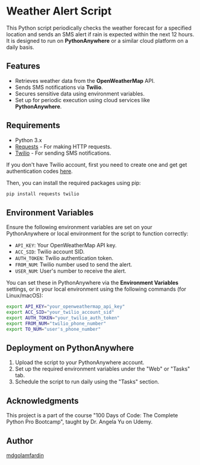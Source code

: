 # Weather Alert Script

This Python script periodically checks the weather forecast for a specified location and sends an SMS alert if rain is expected within the next 12 hours. It is designed to run on **PythonAnywhere** or a similar cloud platform on a daily basis.

## Features

- Retrieves weather data from the **OpenWeatherMap** API.
- Sends SMS notifications via **Twilio**.
- Secures sensitive data using environment variables.
- Set up for periodic execution using cloud services like **PythonAnywhere**.

## Requirements

- Python 3.x
- [Requests](https://pypi.org/project/requests/) - For making HTTP requests.
- [Twilio](https://pypi.org/project/twilio/) - For sending SMS notifications.

If you don't have Twilio account, first you need to create one and get get authentication codes [here](https://www.twilio.com/en-us).

Then, you can install the required packages using pip:
```bash
pip install requests twilio
```

## Environment Variables
Ensure the following environment variables are set on your PythonAnywhere or local environment for the script to function correctly:

- `API_KEY`: Your OpenWeatherMap API key.
- `ACC_SID`: Twilio account SID.
- `AUTH_TOKEN`: Twilio authentication token.
- `FROM_NUM`: Twilio number used to send the alert.
- `USER_NUM`: User's number to receive the alert.

You can set these in PythonAnywhere via the **Environment Variables** settings, or in your local environment using the following commands (for Linux/macOS):
```bash
export API_KEY="your_openweathermap_api_key"
export ACC_SID="your_twilio_account_sid"
export AUTH_TOKEN="your_twilio_auth_token"
export FROM_NUM="twilio_phone_number"
export TO_NUM="user's_phone_number"
```

## Deployment on PythonAnywhere

1. Upload the script to your PythonAnywhere account.
2. Set up the required environment variables under the "Web" or "Tasks" tab.
3. Schedule the script to run daily using the "Tasks" section.

## Acknowledgments
This project is a part of the course "100 Days of Code: The Complete Python Pro Bootcamp", taught by Dr. Angela Yu on Udemy.

## Author

[mdgolamfardin](https://github.com/mdgolamfardin)